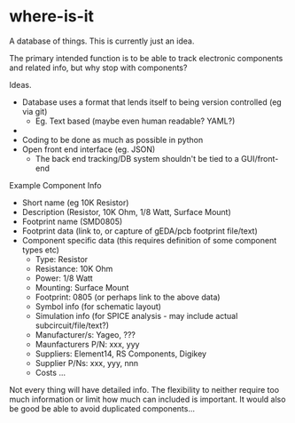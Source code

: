where-is-it
===========

A database of things. This is currently just an idea.

The primary intended function is to be able to track electronic components and related info, but why stop with components?

Ideas.

  * Database uses a format that lends itself to being version controlled (eg via git)
    * Eg. Text based (maybe even human readable? YAML?)
  *     
  * Coding to be done as much as possible in python
  * Open front end interface (eg. JSON) 
    * The back end tracking/DB system shouldn't be tied to a GUI/front-end

Example Component Info
  * Short name (eg 10K Resistor)
  * Description (Resistor, 10K Ohm, 1/8 Watt, Surface Mount)
  * Footprint name (SMD0805)
  * Footprint data (link to, or capture of gEDA/pcb footprint file/text)
  * Component specific data (this requires definition of some component types etc)
    * Type: Resistor
    * Resistance: 10K Ohm
    * Power: 1/8 Watt
    * Mounting: Surface Mount
    * Footprint: 0805 (or perhaps link to the above data)
    * Symbol info (for schematic layout)
    * Simulation info (for SPICE analysis - may include actual subcircuit/file/text?)
    * Manufacturer/s: Yageo, ???
    * Maunfacturers P/N: xxx, yyy
    * Suppliers: Element14, RS Components, Digikey
    * Supplier P/Ns: xxx, yyy, nnn
    * Costs ...

Not every thing will have detailed info. The flexibility to neither require too much information or limit how much can
included is important. It would also be good be able to avoid duplicated components...
